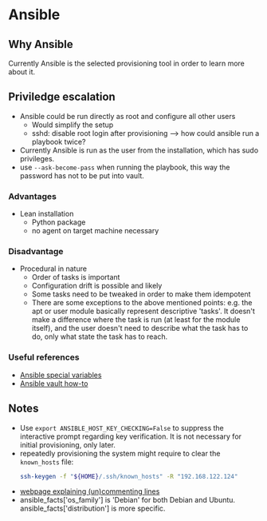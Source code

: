 # Ansible

## Why Ansible
Currently Ansible is the selected provisioning tool in order to learn more about it.

## Priviledge escalation
- Ansible could be run directly as root and configure all other users
    * Would simplify the setup
    * sshd: disable root login after provisioning --> how could ansible run a playbook twice?
- Currently Ansible is run as the user from the installation, which has sudo privileges.
- use `--ask-become-pass` when running the playbook, this way the password has not to be put into vault.

### Advantages
- Lean installation
    * Python package
    * no agent on target machine necessary

### Disadvantage
- Procedural in nature
    * Order of tasks is important
    * Configuration drift is possible and likely
    * Some tasks need to be tweaked in order to make them idempotent
    * There are some exceptions to the above mentioned points: e.g. the apt or user module basically represent descriptive 'tasks'. It doesn't make a difference where the task is run (at least for the module itself), and the user doesn't need to describe what the task has to do, only what state the task has to reach.

### Useful references
- [Ansible special variables](https://docs.ansible.com/ansible/latest/reference_appendices/special_variables.html)
- [Ansible vault how-to](https://www.digitalocean.com/community/tutorials/how-to-use-vault-to-protect-sensitive-ansible-data)

## Notes
- Use `export ANSIBLE_HOST_KEY_CHECKING=False` to suppress the interactive prompt regarding key verification. It is not necessary for initial provisioning, only later.
- repeatedly provisioning the system might require to clear the `known_hosts` file:
    ```sh
    ssh-keygen -f "${HOME}/.ssh/known_hosts" -R "192.168.122.124"
    ```
- [webpage explaining (un)commenting lines](https://www.shellhacks.com/ansible-comment-out-uncomment-lines-in-a-file/)
- ansible_facts['os_family'] is 'Debian' for both Debian and Ubuntu. ansible_facts['distribution'] is more specific.
